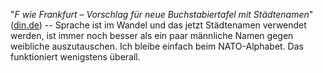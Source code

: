 "_F wie Frankfurt – Vorschlag für neue Buchstabiertafel mit Städtenamen_" ([din.de](https://www.din.de/de/din-und-seine-partner/presse/mitteilungen/f-wie-frankfurt-vorschlag-fuer-neue-buchstabiertafel-mit-staedtenamen--801772)) -- Sprache ist im Wandel und das jetzt Städtenamen verwendet werden, ist immer noch besser als ein paar männliche Namen gegen weibliche auszutauschen. Ich bleibe einfach beim NATO-Alphabet. Das funktioniert wenigstens überall.
